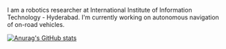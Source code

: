 I am a robotics researcher at International Institute of Information Technology - Hyderabad. I'm currently working on autonomous navigation of on-road vehicles.

[![Anurag's GitHub stats](https://github-readme-stats.vercel.app/api?username=ss26&count_private=true&show_icons=true&theme=tokyonight)](https://github.com/anuraghazra/github-readme-stats)
